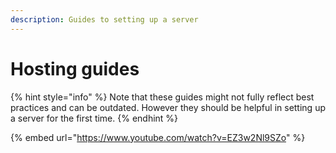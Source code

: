 ```yaml
---
description: Guides to setting up a server
---
```


# Hosting guides

{% hint style="info" %}
Note that these guides might not fully reflect best practices and can be outdated. However they should be helpful in setting up a server for the first time.
{% endhint %}

{% embed url="https://www.youtube.com/watch?v=EZ3w2Nl9SZo" %}
